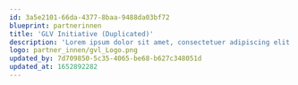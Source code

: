 ```yaml
---
id: 3a5e2101-66da-4377-8baa-9488da03bf72
blueprint: partnerinnen
title: 'GLV Initiative (Duplicated)'
description: 'Lorem ipsum dolor sit amet, consectetuer adipiscing elit. Aenean commodo ligula eget dolor. Aenean massa. Cum sociis natoque penatibus et magnis dis parturient montes, nascetur ridiculus mus.'
logo: partner_innen/gvl_Logo.png
updated_by: 7d709850-5c35-4065-be68-b627c348051d
updated_at: 1652892282
---
```

